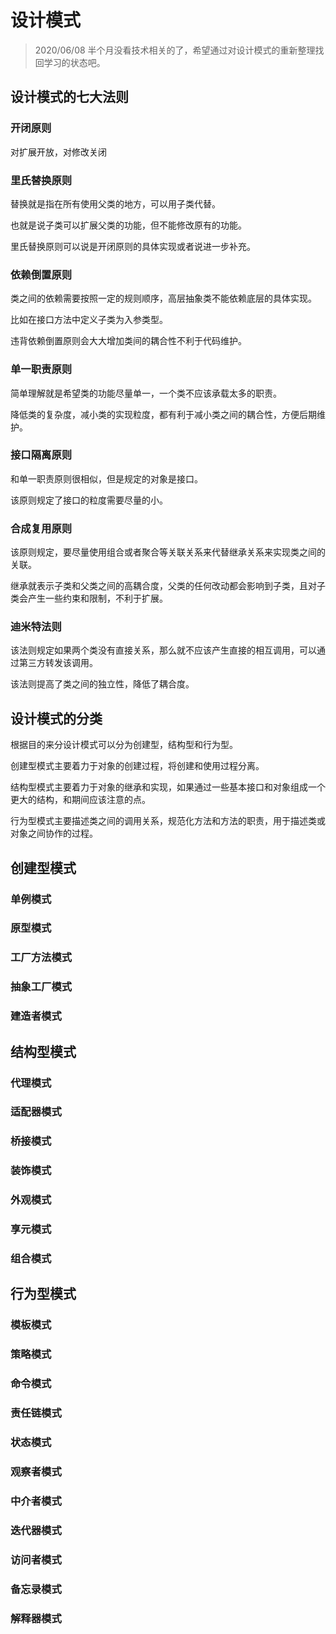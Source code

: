 # 设计模式

> 2020/06/08
> 半个月没看技术相关的了，希望通过对设计模式的重新整理找回学习的状态吧。



## 设计模式的七大法则

### 开闭原则

对扩展开放，对修改关闭



### 里氏替换原则

替换就是指在所有使用父类的地方，可以用子类代替。

也就是说子类可以扩展父类的功能，但不能修改原有的功能。

里氏替换原则可以说是开闭原则的具体实现或者说进一步补充。



### 依赖倒置原则

类之间的依赖需要按照一定的规则顺序，高层抽象类不能依赖底层的具体实现。

比如在接口方法中定义子类为入参类型。

违背依赖倒置原则会大大增加类间的耦合性不利于代码维护。



### 单一职责原则

简单理解就是希望类的功能尽量单一，一个类不应该承载太多的职责。

降低类的复杂度，减小类的实现粒度，都有利于减小类之间的耦合性，方便后期维护。



### 接口隔离原则

和单一职责原则很相似，但是规定的对象是接口。

该原则规定了接口的粒度需要尽量的小。



### 合成复用原则

该原则规定，要尽量使用组合或者聚合等关联关系来代替继承关系来实现类之间的关联。

继承就表示子类和父类之间的高耦合度，父类的任何改动都会影响到子类，且对子类会产生一些约束和限制，不利于扩展。



### 迪米特法则

该法则规定如果两个类没有直接关系，那么就不应该产生直接的相互调用，可以通过第三方转发该调用。

该法则提高了类之间的独立性，降低了耦合度。





## 设计模式的分类

根据目的来分设计模式可以分为创建型，结构型和行为型。

创建型模式主要着力于对象的创建过程，将创建和使用过程分离。

结构型模式主要着力于对象的继承和实现，如果通过一些基本接口和对象组成一个更大的结构，和期间应该注意的点。

行为型模式主要描述类之间的调用关系，规范化方法和方法的职责，用于描述类或对象之间协作的过程。



## 创建型模式

### 单例模式

### 原型模式

### 工厂方法模式

### 抽象工厂模式

### 建造者模式



## 结构型模式

### 代理模式

### 适配器模式

### 桥接模式

### 装饰模式

### 外观模式

### 享元模式

### 组合模式



## 行为型模式

### 模板模式

### 策略模式

### 命令模式

### 责任链模式

### 状态模式

### 观察者模式

### 中介者模式

### 迭代器模式

### 访问者模式

### 备忘录模式

### 解释器模式



